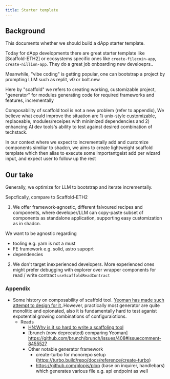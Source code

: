 ```yaml
---
title: Starter template
---
```


## Background


This documents whether we should build a dApp starter template. 

Today for dApp developments there are great starter template like [Scaffold-ETH2] or ecosystems specific ones like `create-filecoin-app`, `create-nillion-app`. They do a great job onboarding new develoeprs.. 

Meanwhile, "vibe coding" is getting popular, one can bootstrap a project by prompting LLM such as replit, v0 or bolt.new


Here by "scaffold" we refers to creating working, customizable project, "generator" for modules generating code for required frameworks and features, incrementally

Composability of scaffold tool is not a new problem (refer to appendix), 
We believe what could improve the situation are 1) unix-style customizable, replaceable, modules/receipes with minimized dependencies and 2) enhancing AI dev tools's ability to test against desired combination of techstack.

In our context where we expect to incrementally add and customize components similiar to shadcn, we aims to create lightweight scaffold template which then alias to execute some importantgeist add <component>  per wizard input, and expect user to follow up the rest 


## Our take

Generally, we optimize for LLM to bootstrap and iterate incrementally. 

Sepcfically, compare to Scaffold-ETH2

1. We offer framework-agnostic, different falvoured recipes and components, where developer/LLM can copy-paste subset of components as standalone application, supporting easy customization as in shadcn. 

We want to be agnostic regarding 
- tooling e.g. yarn is not a must
- FE framework e.g. solid, astro supoprt
- dependencies

2. We don't target inexperienced developers.  More experienced ones might prefer debugging with explorer over wrapper components for read / write contract `useScaffoldReadContract`


### Appendix

- Some history on composability of scaffold tool. 
[Yeoman has made such attempt to design for it ](https://yeoman.io/authoring/composability).However, practically most generator are quite monolitic and opionated, also it is fundamentally hard to test aganist expotential growing combinations of configuraiotions. 
  - Reads
    - [HN:Why is it so hard to write a scaffoling tool](https://news.ycombinator.com/item?id=33079544)
    - [brunch (now deprecated) comparing Yeoman] https://github.com/brunch/brunch/issues/408#issuecomment-8455527
    - Other notable generator framework
      - create-turbo for monorepo setup (https://turbo.build/repo/docs/reference/create-turbo)
      - https://github.com/plopjs/plop (base on inquirer, handlebars) which generates various file e.g. api endpoint as well

